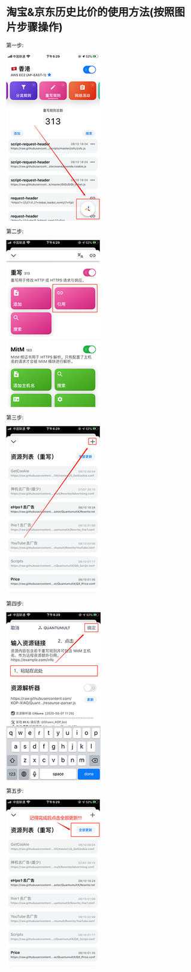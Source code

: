 # 淘宝&京东历史比价的使用方法(按照图片步骤操作)

第一步:

![image](https://raw.githubusercontent.com/chiupam/tutorial-image/master/QuantumultX/Rewrite_Remote_1.png)

第二步:

![image](https://raw.githubusercontent.com/chiupam/tutorial-image/master/QuantumultX/Rewrite_Remote_2.png)

第三步:

![image](https://raw.githubusercontent.com/chiupam/tutorial-image/master/QuantumultX/Rewrite_Remote_3.png)

第四步:

![image](https://raw.githubusercontent.com/chiupam/tutorial-image/master/QuantumultX/Rewrite_Remote_4.png)

第五步:

![image](https://raw.githubusercontent.com/chiupam/tutorial-image/master/QuantumultX/Rewrite_Remote_5.png)
